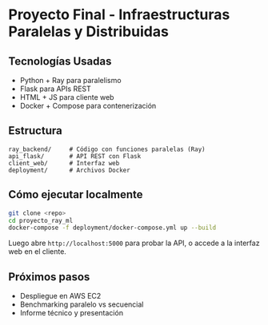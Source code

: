 # Proyecto Final - Infraestructuras Paralelas y Distribuidas

## Tecnologías Usadas
- Python + Ray para paralelismo
- Flask para APIs REST
- HTML + JS para cliente web
- Docker + Compose para contenerización

## Estructura
```
ray_backend/     # Código con funciones paralelas (Ray)
api_flask/       # API REST con Flask
client_web/      # Interfaz web
deployment/      # Archivos Docker
```

## Cómo ejecutar localmente
```bash
git clone <repo>
cd proyecto_ray_ml
docker-compose -f deployment/docker-compose.yml up --build
```

Luego abre `http://localhost:5000` para probar la API, o accede a la interfaz web en el cliente.

## Próximos pasos
- Despliegue en AWS EC2
- Benchmarking paralelo vs secuencial
- Informe técnico y presentación